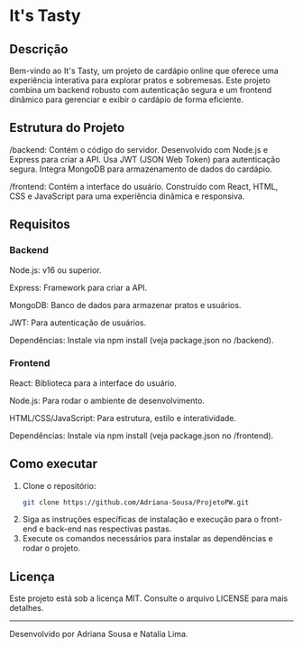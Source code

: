 # It's Tasty

## Descrição

Bem-vindo ao It's Tasty, um projeto de cardápio online que oferece uma experiência interativa para explorar pratos e sobremesas. Este projeto combina um backend robusto com autenticação segura e um frontend dinâmico para gerenciar e exibir o cardápio de forma eficiente.

## Estrutura do Projeto

/backend: Contém o código do servidor.
Desenvolvido com Node.js e Express para criar a API.
Usa JWT (JSON Web Token) para autenticação segura.
Integra MongoDB para armazenamento de dados do cardápio.

/frontend: Contém a interface do usuário.
Construído com React, HTML, CSS e JavaScript para uma experiência dinâmica e responsiva.

## Requisitos

### Backend

Node.js: v16 ou superior.

Express: Framework para criar a API.

MongoDB: Banco de dados para armazenar pratos e usuários.

JWT: Para autenticação de usuários.

Dependências: Instale via npm install (veja package.json no /backend).

### Frontend

React: Biblioteca para a interface do usuário.

Node.js: Para rodar o ambiente de desenvolvimento.

HTML/CSS/JavaScript: Para estrutura, estilo e interatividade.

Dependências: Instale via npm install (veja package.json no /frontend).

## Como executar

1. Clone o repositório:
   ```bash
   git clone https://github.com/Adriana-Sousa/ProjetoPW.git
   ```
2. Siga as instruções específicas de instalação e execução para o front-end e back-end nas respectivas pastas.
3. Execute os comandos necessários para instalar as dependências e rodar o projeto.

## Licença

Este projeto está sob a licença MIT. Consulte o arquivo LICENSE para mais detalhes.

---

Desenvolvido por Adriana Sousa e Natalia Lima.
